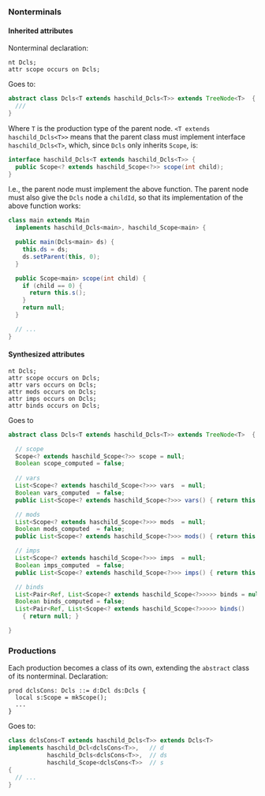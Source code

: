 
### Nonterminals

#### Inherited attributes
Nonterminal declaration:

```
nt Dcls;
attr scope occurs on Dcls;
```

Goes to:

```Java
abstract class Dcls<T extends haschild_Dcls<T>> extends TreeNode<T>  {
  ///
}
```

Where `T` is the production type of the parent node.
`<T extends haschild_Dcls<T>>` means that the parent class must implement 
interface `haschild_Dcls<T>`, which, since `Dcls` only inherits `Scope`, is:
```Java
interface haschild_Dcls<T extends haschild_Dcls<T>> {
  public Scope<? extends haschild_Scope<?>> scope(int child);
}
```

I.e., the parent node must implement the above function. The parent node must 
also give the `Dcls` node a `childId`, so that its implementation of the above function works:

```Java
class main extends Main
  implements haschild_Dcls<main>, haschild_Scope<main> {

  public main(Dcls<main> ds) {
    this.ds = ds;
    ds.setParent(this, 0);
  }

  public Scope<main> scope(int child) {
    if (child == 0) {
      return this.s();
    }
    return null;
  }

  // ...
}
```

#### Synthesized attributes

```
nt Dcls;
attr scope occurs on Dcls;
attr vars occurs on Dcls;
attr mods occurs on Dcls;
attr imps occurs on Dcls;
attr binds occurs on Dcls;
```
Goes to
```Java
abstract class Dcls<T extends haschild_Dcls<T>> extends TreeNode<T>  {

  // scope
  Scope<? extends haschild_Scope<?>> scope = null;
  Boolean scope_computed = false;
  
  // vars
  List<Scope<? extends haschild_Scope<?>>> vars  = null;
  Boolean vars_computed  = false;
  public List<Scope<? extends haschild_Scope<?>>> vars() { return this.vars; }

  // mods
  List<Scope<? extends haschild_Scope<?>>> mods  = null;
  Boolean mods_computed  = false;
  public List<Scope<? extends haschild_Scope<?>>> mods() { return this.mods }

  // imps
  List<Scope<? extends haschild_Scope<?>>> imps  = null;
  Boolean imps_computed  = false;
  public List<Scope<? extends haschild_Scope<?>>> imps() { return this.imps; }

  // binds
  List<Pair<Ref, List<Scope<? extends haschild_Scope<?>>>>> binds = null;
  Boolean binds_computed = false;
  List<Pair<Ref, List<Scope<? extends haschild_Scope<?>>>>> binds() 
    { return null; }

}
```

### Productions

Each production becomes a class of its own, extending the `abstract` class of 
its nonterminal. Declaration:

```
prod dclsCons: Dcls ::= d:Dcl ds:Dcls {
  local s:Scope = mkScope();
  ...
}
```

Goes to:

```Java
class dclsCons<T extends haschild_Dcls<T>> extends Dcls<T> 
implements haschild_Dcl<dclsCons<T>>,   // d
           haschild_Dcls<dclsCons<T>>,  // ds
           haschild_Scope<dclsCons<T>>  // s 
{
  // ...
}
```